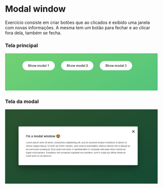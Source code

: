 # Modal window

<p> Exercício consiste em criar botões que ao clicados é exibido uma janela com novas informações. A mesma tem um botão para fechar e ao clicar fora dela, também se fecha. </p>


### Tela principal
<img width="500" src="modal-button.jpg">

### Tela da modal
<img width="500" src="modal.jpg">